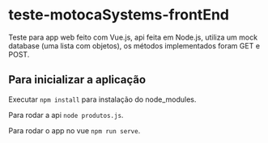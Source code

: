# teste-motocaSystems-frontEnd
Teste para app web feito com Vue.js, api feita em Node.js, utiliza um mock database (uma lista com objetos), os métodos implementados foram GET e POST.

## Para inicializar a aplicação

Executar `npm install` para instalação do node_modules.

Para rodar a api `node produtos.js`.

Para rodar o app no vue `npm run serve`.
